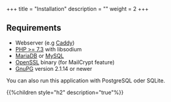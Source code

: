 +++
title = "Installation"
description = ""
weight = 2
+++

## Requirements

 * Webserver (e.g [Caddy](https://caddyserver.com/))
 * [PHP >= 7.3](https://secure.php.net/) with libsodium
 * [MariaDB](https://mariadb.org/) or [MySQL](https://mysql.com/)
 * [OpenSSL](https://www.openssl.org/) binary (for MailCrypt feature)
 * [GnuPG](https://gnupg.org/) version 2.1.14 or newer

You can also run this application with PostgreSQL oder SQLite.

{{%children style="h2" description="true"%}}
